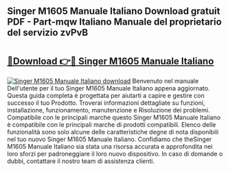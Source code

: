 ## Singer M1605 Manuale Italiano Download gratuit PDF - Part-mqw Italiano Manuale del proprietario del servizio zvPvB

# <h2><a href="http://dff9xg7.blite.top/?on=Singer+M1605+Manuale+Italiano">🔗Download 👉🔴 Singer M1605 Manuale Italiano</a></h2>

[![Singer M1605 Manuale Italiano download](https://i.imgur.com/lujVjoI.png)](http://dff9xg7.blite.top/?on=Singer+M1605+Manuale+Italiano)
Benvenuto nel manuale Dell'utente per il tuo Singer M1605 Manuale Italiano appena aggiornato. Questa guida completa è progettata per aiutarti a capire e gestire con successo il tuo Prodotto. Troverai informazioni dettagliate su funzioni, installazione, funzionamento, manutenzione e Risoluzione dei problemi. Compatibile con le principali marche questo Singer M1605 Manuale Italiano è compatibile con le principali marche di prodotti compatibili. Elenco delle funzionalità sono solo alcune delle caratteristiche degne di nota disponibili nel tuo nuovo Singer M1605 Manuale Italiano. Confidiamo che theSinger M1605 Manuale Italiano sia stata una risorsa accurata e approfondita nei loro sforzi per padroneggiare il loro nuovo dispositivo. In caso di domande o dubbi, contattare il nostro team di assistenza clienti.
